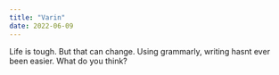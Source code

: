 ```yaml
---
title: "Varin"
date: 2022-06-09
---
```

Life is tough. But that can change. Using grammarly, writing hasnt ever been easier. 
What do you think?
